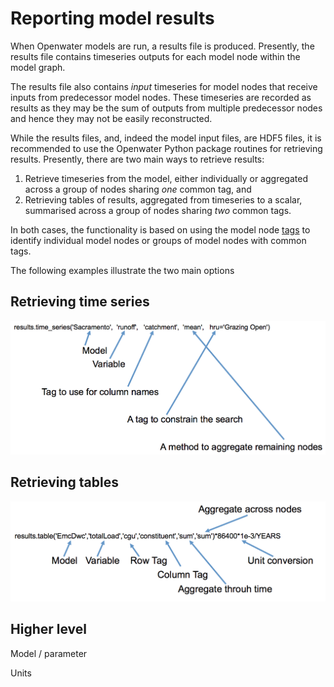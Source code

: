 # Reporting model results

When Openwater models are run, a results file is produced. Presently, the results file contains timeseries outputs for each model node within the model graph. 

The results file also contains _input_ timeseries for model nodes that receive inputs from predecessor model nodes. These timeseries are recorded as results as they may be the sum of outputs from multiple predecessor nodes and hence they may not be easily reconstructed.

While the results files, and, indeed the model input files, are HDF5 files, it is recommended to use the Openwater Python package routines for retrieving results. Presently, there are two main ways to retrieve results:

1. Retrieve timeseries from the model, either individually or aggregated across a group of nodes sharing _one_ common tag, and
2. Retrieving tables of results, aggregated from timeseries to a scalar, summarised across a group of nodes sharing _two_ common tags.

In both cases, the functionality is based on using the model node [tags](dimensions.md) to identify individual model nodes or groups of model nodes with common tags.

The following examples illustrate the two main options

## Retrieving time series

![Retrieving time series results](figures/Results-Timeseries.png)

## Retrieving tables


![Retrieving tables of results](figures/Results-Table.png)


## Higher level

Model / parameter


Units


